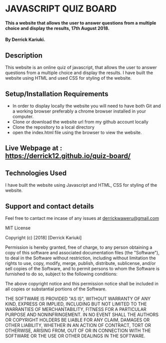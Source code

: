 # JAVASCRIPT QUIZ BOARD
####   This a website that allows the user to answer questions from a multiple choice and display the results, 17th August 2018.
#### By Derrick Kariuki.
## Description
This website is an online quiz of javascript, that allows the user to answer questions from a multiple choice and display the results. I have built the website using HTML and used CSS for styling of the website.
## Setup/Installation Requirements
* In order to display locally the website you will need to have both Git and a working browser preferably a chrome browser installed in your computer.
* Clone or download the website url from my github account locally
* Clone the repository to a local directory
* open the index.html file using the browser to view the website.

## Live Webpage at : https://derrick12.github.io/quiz-board/

## Technologies Used
I have built the website using Javascript and HTML, CSS for styling of the website.

## Support and contact details
Feel free to cantact me incase of any issues at derrickwaweru@gmail.com

MIT License

Copyright (c) [2018] [Derrick Kariuki]

Permission is hereby granted, free of charge, to any person obtaining a copy
of this software and associated documentation files (the "Software"), to deal
in the Software without restriction, including without limitation the rights
to use, copy, modify, merge, publish, distribute, sublicense, and/or sell
copies of the Software, and to permit persons to whom the Software is
furnished to do so, subject to the following conditions:

The above copyright notice and this permission notice shall be included in all
copies or substantial portions of the Software.

THE SOFTWARE IS PROVIDED "AS IS", WITHOUT WARRANTY OF ANY KIND, EXPRESS OR
IMPLIED, INCLUDING BUT NOT LIMITED TO THE WARRANTIES OF MERCHANTABILITY,
FITNESS FOR A PARTICULAR PURPOSE AND NONINFRINGEMENT. IN NO EVENT SHALL THE
AUTHORS OR COPYRIGHT HOLDERS BE LIABLE FOR ANY CLAIM, DAMAGES OR OTHER
LIABILITY, WHETHER IN AN ACTION OF CONTRACT, TORT OR OTHERWISE, ARISING FROM,
OUT OF OR IN CONNECTION WITH THE SOFTWARE OR THE USE OR OTHER DEALINGS IN THE
SOFTWARE.
